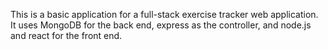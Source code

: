 This is a basic application for a full-stack exercise tracker web application.
It uses MongoDB for the back end, express as the controller, and node.js and react for the front end.
